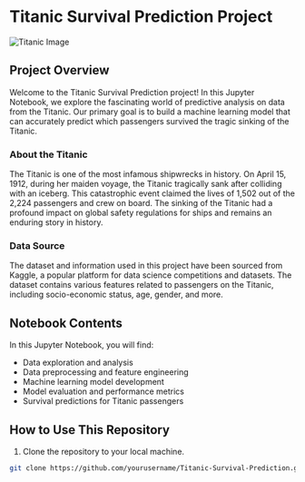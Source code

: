 # Titanic Survival Prediction Project

![Titanic Image](https://yourimageurl.com/titanic.jpg)

## Project Overview

Welcome to the Titanic Survival Prediction project! In this Jupyter Notebook, we explore the fascinating world of predictive analysis on data from the Titanic. Our primary goal is to build a machine learning model that can accurately predict which passengers survived the tragic sinking of the Titanic.

### About the Titanic

The Titanic is one of the most infamous shipwrecks in history. On April 15, 1912, during her maiden voyage, the Titanic tragically sank after colliding with an iceberg. This catastrophic event claimed the lives of 1,502 out of the 2,224 passengers and crew on board. The sinking of the Titanic had a profound impact on global safety regulations for ships and remains an enduring story in history.

### Data Source

The dataset and information used in this project have been sourced from Kaggle, a popular platform for data science competitions and datasets. The dataset contains various features related to passengers on the Titanic, including socio-economic status, age, gender, and more.

## Notebook Contents

In this Jupyter Notebook, you will find:

- Data exploration and analysis
- Data preprocessing and feature engineering
- Machine learning model development
- Model evaluation and performance metrics
- Survival predictions for Titanic passengers

## How to Use This Repository

1. Clone the repository to your local machine.

```bash
git clone https://github.com/yourusername/Titanic-Survival-Prediction.git
